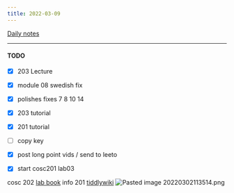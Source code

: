 ```yaml
---
title: 2022-03-09
---
```

[Daily notes](content/notes/daily-notes.md)

---

#### TODO
- [x] 203 Lecture
- [x] module 08 swedish fix
- [x] polishes fixes 7 8 10 14 
- [x] 203 tutorial
- [x] 201 tutorial
- [ ] copy key
- [x] post long point vids / send to leeto
- [x] start cosc201 lab03



cosc 202 [lab book](https://cosc202.cspages.otago.ac.nz/lab-book/COSC202LabBook.pdf)
info 201 [tiddlywiki](https://isgb.otago.ac.nz/infosci/INFO201/labs_release/raw/master/output/info201_labs.html#%2FLabs%2FLab%2002%2FLab%202%3A%20Git%20and%20GitBucket:%5B%5B%2FLabs%2FLab%2002%2FLab%202%3A%20Git%20and%20GitBucket%5D%5D)
![Pasted image 20220302113514.png](None)